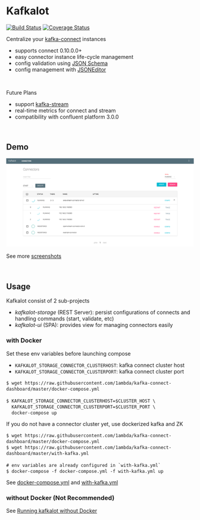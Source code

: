 # Kafkalot

[![Build Status](https://travis-ci.org/1ambda/kafka-connect-dashboard.svg?branch=master)](https://travis-ci.org/1ambda/kafka-connect-dashboard) [![Coverage Status](https://coveralls.io/repos/github/1ambda/kafka-connect-dashboard/badge.svg?branch=master)](https://coveralls.io/github/1ambda/kafka-connect-dashboard?branch=master)

Centralize your [kafka-connect](http://kafka.apache.org/documentation.html#connect) instances 

- supports connect 0.10.0.0+
- easy connector instance life-cycle management
- config validation using [JSON Schema](http://json-schema.org/)
- config management with [JSONEditor](https://github.com/josdejong/jsoneditor)

<br/>

Future Plans

- support [kafka-stream](http://kafka.apache.org/documentation.html#streams)
- real-time metrics for connect and stream
- compatibility with confluent platform 3.0.0

<br/>

## Demo

![Main](https://raw.githubusercontent.com/1ambda/kafka-connect-dashboard/screenshot/screenshots/main.png)

See more [screenshots](https://github.com/1ambda/kafka-connect-dashboard/wiki/Screenshots)

<br/>

## Usage

Kafkalot consist of 2 sub-projects

- *kafkalot-storage* (REST Server): persist configurations of connects and handling commands (start, validate, etc)  
- *kafkalot-ui* (SPA): provides view for managing connectors easily

### with Docker

Set these env variables before launching compose

- `KAFKALOT_STORAGE_CONNECTOR_CLUSTERHOST`: kafka connect cluster host
- `KAFKALOT_STORAGE_CONNECTOR_CLUSTERPORT`: kafka connect cluster port

```shell
$ wget https://raw.githubusercontent.com/1ambda/kafka-connect-dashboard/master/docker-compose.yml

$ KAFKALOT_STORAGE_CONNECTOR_CLUSTERHOST=$CLUSTER_HOST \
  KAFKALOT_STORAGE_CONNECTOR_CLUSTERPORT=$CLUSTER_PORT \
  docker-compose up
```

If you do not have a connector cluster yet, use dockerized kafka and ZK

```shell
$ wget https://raw.githubusercontent.com/1ambda/kafka-connect-dashboard/master/docker-compose.yml
$ wget https://raw.githubusercontent.com/1ambda/kafka-connect-dashboard/master/with-kafka.yml

# env variables are already configured in `with-kafka.yml`
$ docker-compose -f docker-compose.yml -f with-kafka.yml up
```

See [docker-compose.yml](https://github.com/1ambda/kafka-connect-dashboard/blob/master/docker-compose.yml) and [with-kafka.yml](https://github.com/1ambda/kafka-connect-dashboard/blob/master/with-kafka.yml)

### without Docker (Not Recommended)

See [Running kafkalot without Docker](https://github.com/1ambda/kafka-connect-dashboard/wiki/Running-without-Docker)
